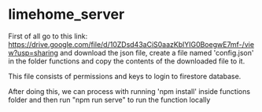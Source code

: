 # limehome_server

First of all go to this link: https://drive.google.com/file/d/10ZDsd43aCiS0aazKblYIG0BoegwE7mf-/view?usp=sharing
and download the json file, create a file named 'config.json' in the folder functions and copy the contents of the downloaded file to it.

This file consists of permissions and keys to login to firestore database.

After doing this, we can process with running 'npm install' inside functions folder and then run 
"npm run serve" to run the function locally
